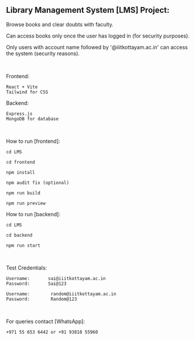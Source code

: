 ## Library Management System [LMS] Project:

  Browse books and clear doubts with faculty.

  Can access books only once the user has logged in (for security purposes).

  Only users with account name followed by '@iiitkottayam.ac.in' can access the system (security reasons).

<br>

Frontend:
    
    React + Vite
    Tailwind for CSS

Backend:

    Express.js
    MongoDB for database

<br>

How to run [frontend]:

    cd LMS

    cd frontend

    npm install

    npm audit fix (optional)

    npm run build

    npm run preview


How to run [backend]:

    cd LMS

    cd backend

    npm run start

<br>

Test Credentials:

    Username:       sai@iiitkottayam.ac.in
    Password:       Sai@123

    Username:        random@iiitkottayam.ac.in
    Password:        Random@123

<br>

For queries contact [WhatsApp]:

    +971 55 653 6442 or +91 93818 55960
